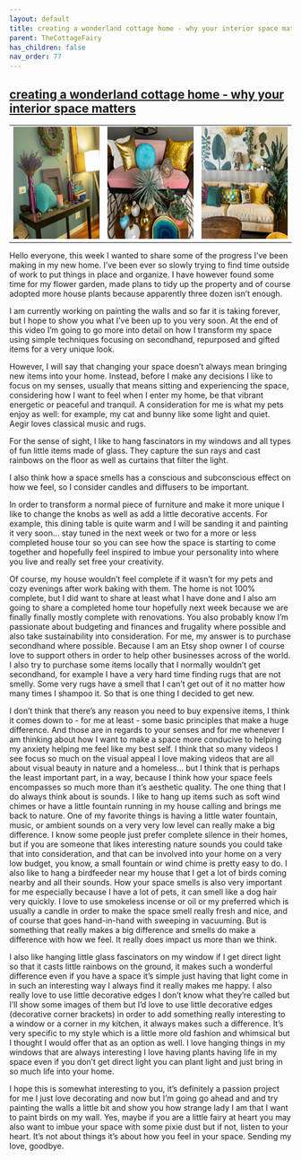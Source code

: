 ```yaml
---
layout: default
title: creating a wonderland cottage home - why your interior space matters
parent: TheCottageFairy
has_children: false
nav_order: 77
---
```


## [creating a wonderland cottage home - why your interior space matters](https://www.youtube.com/watch?v=CidKMkyqRGA)

<div>
<table align="center">
	<tr>
		<td align="center">
			<img src="../../assets/cottage_fairy_ai_generated_photos/creating_a_wonderland_cottage_home_-_why_your_interior_space_matters-[CidKMkyqRGA]/generated_00.png" height="200" width="200"/>
		</td>
		<td align="center">
			<img src="../../assets/cottage_fairy_ai_generated_photos/creating_a_wonderland_cottage_home_-_why_your_interior_space_matters-[CidKMkyqRGA]/generated_01.png" height="200" width="200"/>
		</td>
		<td align="center">
			<img src="../../assets/cottage_fairy_ai_generated_photos/creating_a_wonderland_cottage_home_-_why_your_interior_space_matters-[CidKMkyqRGA]/generated_02.png" height="200" width="200"/>
		</td>
	</tr>
</table>
</div>

Hello everyone, this week I wanted to share some of the progress I’ve been making in my new home. I’ve been ever so slowly trying to find time outside of work to put things in place and organize. I have however found some time for my flower garden, made plans to tidy up the property and of course adopted more house plants because apparently three dozen isn’t enough.

I am currently working on painting the walls and so far it is taking forever, but I hope to show you what I’ve been up to you very soon. At the end of this video I’m going to go more into detail on how I transform my space using simple techniques focusing on secondhand, repurposed and gifted items for a very unique look.

However, I will say that changing your space doesn’t always mean bringing new items into your home. Instead, before I make any decisions I like to focus on my senses, usually that means sitting and experiencing the space, considering how I want to feel when I enter my home, be that vibrant energetic or peaceful and tranquil. A consideration for me is what my pets enjoy as well: for example, my cat and bunny like some light and quiet. Aegir loves classical music and rugs.

For the sense of sight, I like to hang fascinators in my windows and all types of fun little items made of glass. They capture the sun rays and cast rainbows on the floor as well as curtains that filter the light.

I also think how a space smells has a conscious and subconscious effect on how we feel, so I consider candles and diffusers to be important.

In order to transform a normal piece of furniture and make it more unique I like to change the knobs as well as add a little decorative accents. For example, this dining table is quite warm and I will be sanding it and painting it very soon… stay tuned in the next week or two for a more or less completed house tour so you can see how the space is starting to come together and hopefully feel inspired to imbue your personality into where you live and really set free your creativity.

Of course, my house wouldn’t feel complete if it wasn’t for my pets and cozy evenings after work baking with them. The home is not 100% complete, but I did want to share at least what I have done and I also am going to share a completed home tour hopefully next week because we are finally finally mostly complete with renovations. You also probably know I’m passionate about budgeting and finances and frugality where possible and also take sustainability into consideration. For me, my answer is to purchase secondhand where possible. Because I am an Etsy shop owner I of course love to support others in order to help other businesses across of the world. I also try to purchase some items locally that I normally wouldn’t get secondhand, for example I have a very hard time finding rugs that are not smelly. Some very rugs have a smell that I can’t get out of it no matter how many times I shampoo it. So that is one thing I decided to get new.

I don’t think that there’s any reason you need to buy expensive items, I think it comes down to - for me at least - some basic principles that make a huge difference. And those are in regards to your senses and for me whenever I am thinking about how I want to make a space more conducive to helping my anxiety helping me feel like my best self. I think that so many videos I see focus so much on the visual appeal I love making videos that are all about visual beauty in nature and a homeless… but I think that is perhaps the least important part, in a way, because I think how your space feels encompasses so much more than it’s aesthetic quality. The one thing that I do always think about is sounds. I like to hang up items such as soft wind chimes or have a little fountain running in my house calling and brings me back to nature. One of my favorite things is having a little water fountain, music, or ambient sounds on a very very low level can really make a big difference. I know some people just prefer complete silence in their homes, but if you are someone that likes interesting nature sounds you could take that into consideration, and that can be involved into your home on a very low budget, you know, a small fountain or wind chime is pretty easy to do. I also like to hang a birdfeeder near my house that I get a lot of birds coming nearby and all their sounds. How your space smells is also very important for me especially because I have a lot of pets, it can smell like a dog hair very quickly. I love to use smokeless incense or oil or my preferred which is usually a candle in order to make the space smell really fresh and nice, and of course that goes hand-in-hand with sweeping in vacuuming. But is something that really makes a big difference and smells do make a difference with how we feel. It really does impact us more than we think.

I also like hanging little glass fascinators on my window if I get direct light so that it casts little rainbows on the ground, it makes such a wonderful difference even if you have a space it’s simple just having that light come in in such an interesting way I always find it really makes me happy. I also really love to use little decorative edges I don’t know what they’re called but I’ll show some images of them but I’d love to use little decorative edges (decorative corner brackets) in order to add something really interesting to a window or a corner in my kitchen, it always makes such a difference. It’s very specific to my style which is a little more old fashion and whimsical but I thought I would offer that as an option as well. I love hanging things in my windows that are always interesting I love having plants having life in my space even if you don’t get direct light you can plant light and just bring in so much life into your home.

I hope this is somewhat interesting to you, it’s definitely a passion project for me I just love decorating and now but I’m going go ahead and and try painting the walls a little bit and show you how strange lady I am that I want to paint birds on my wall. Yes, maybe if you are a little fairy at heart you may also want to imbue your space with some pixie dust but if not, listen to your heart. It’s not about things it’s about how you feel in your space. Sending my love, goodbye.